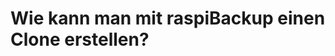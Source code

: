 # Wie kann man mit raspiBackup einen Clone erstellen?

[.de]: ../../de/src/how-to-create-a-cold-standby-clone-with-raspibackup.md
[.source]: https://www.linux-tips-and-tricks.de/en/raspibackupcategorye/685-how-to-create-a-cold-standby-clone-with-raspibackup
[.source]: https://www.linux-tips-and-tricks.de/de/raspibackupcategoried/684-wie-kann-man-mit-raspibackup-einen-clone-erstellen
